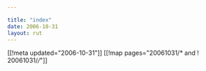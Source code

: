 ```yaml
---

title: "index"
date: 2006-10-31
layout: rut
---
```


[[!meta updated="2006-10-31"]]
[[!map pages="20061031/* and ! 20061031/*/*"]]
